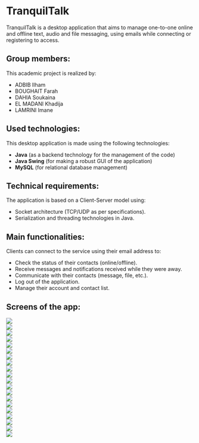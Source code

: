 # TranquilTalk

TranquilTalk is a desktop application that aims to manage one-to-one online and offline text, audio and file messaging, using emails while connecting or registering to access.

## Group members:

This academic project is realized by:

- ADBIB Ilham
- BOUGHAIT Farah
- DAHIA Soukaina
- EL MADANI Khadija
- LAMRINI Imane

## Used technologies:

This desktop application is made using the following technologies:

- **Java** (as a backend technology for the management of the code)
- **Java Swing** (for making a robust GUI of the application)
- **MySQL** (for relational database management)

## Technical requirements:

The application is based on a Client-Server model using:
- Socket architecture (TCP/UDP as per specifications).
- Serialization and threading technologies in Java.

## Main functionalities:

Clients can connect to the service using their email address to:

- Check the status of their contacts (online/offline).
- Receive messages and notifications received while they were away.
- Communicate with their contacts (message, file, etc.).
- Log out of the application.
- Manage their account and contact list.

## Screens of the app:

<img src="assets/image.png"/> <br/>
<img src="assets/image(1).png"/> <br/>
<img src="assets/image(2).png"/> <br/>
<img src="assets/image(3).png"/> <br/>
<img src="assets/image(4).png"/> <br/>
<img src="assets/image(5).png"/> <br/>
<img src="assets/image(6).png"/> <br/>
<img src="assets/image(7).png"/> <br/>
<img src="assets/image(11).png"/> <br/>
<img src="assets/image(12).png"/> <br/>
<img src="assets/image(13).png"/> <br/>
<img src="assets/image(14).png"/> <br/>
<img src="assets/image(15).png"/> <br/>
<img src="assets/image(16).png"/> <br/>
<img src="assets/image(17).png"/> <br/>
<img src="assets/image(18).png"/> <br/>
<img src="assets/image(19).png"/> <br/>
<img src="assets/image(20).png"/> <br/>
<img src="assets/image(21).png"/> <br/>
<img src="assets/image(22).png"/> 
